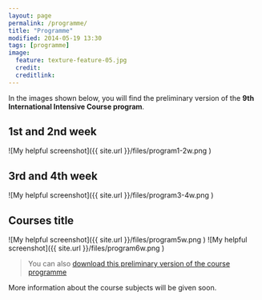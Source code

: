 ```yaml
---
layout: page
permalink: /programme/
title: "Programme"
modified: 2014-05-19 13:30
tags: [programme]
image:
  feature: texture-feature-05.jpg
  credit:
  creditlink:
---
```

In the images shown below, you will find the preliminary version of the **9th International Intensive Course program**.

## 1st and 2nd week
![My helpful screenshot]({{ site.url }}/files/program1-2w.png )

## 3rd and 4th week
![My helpful screenshot]({{ site.url }}/files/program3-4w.png )

## Courses title
![My helpful screenshot]({{ site.url }}/files/program5w.png )
![My helpful screenshot]({{ site.url }}/files/program6w.png )

>You can also [download this preliminary version of the course programme](../files/program.pdf)

More information about the course subjects will be given soon.
